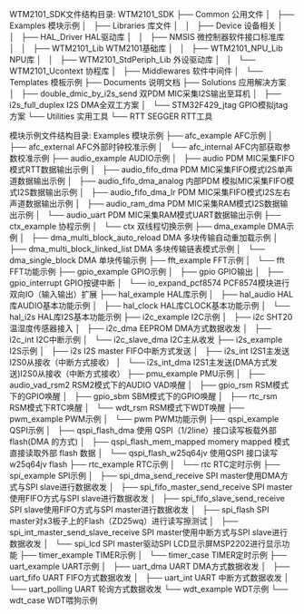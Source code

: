 WTM2101_SDK文件结构目录:
    WTM2101_SDK
    ├── Common                                       公用文件
    │   ├── Examples                                     模块示例
    │   ├── Libraries                                    库文件
    │   │   ├── Device                                       设备相关
    │   │   ├── HAL_Driver                                   HAL驱动库
    │   │   ├── NMSIS                                        微控制器软件接口标准库
    │   │   ├── WTM2101_Lib                                  WTM2101基础库
    │   │   ├── WTM2101_NPU_Lib                              NPU库
    │   │   ├── WTM2101_StdPeriph_Lib                        外设驱动库
    │   │   └── WTM2101_Ucontext                             协程库
    │   ├── Middlewares                                  软件中间件
    │   └── Templates                                    模板示例
    ├── Documents                                    说明文档
    ├── Solutions                                    应用解决方案
    │   ├── double_dmic_by_i2s_send                      双PDM MIC采集I2S输出至耳机
    │   ├── i2s_full_duplex                              I2S DMA全双工方案
    │   └── STM32F429_jtag                               GPIO模拟jtag方案
    └── Utilities                                    实用工具
        └── RTT                                          SEGGER RTT工具


模块示例文件结构目录:
    Examples                                     模块示例
    ├── afc_example                                  AFC示例
    │   ├── afc_external                                 AFC外部时钟校准示例
    │   └── afc_internal                                 AFC内部获取参数校准示例
    ├── audio_example                                AUDIO示例
    │   ├── audio                                        PDM MIC采集FIFO模式RTT数据输出示例
    │   ├── audio_fifo_dma                               PDM MIC采集FIFO模式I2S单声道数据输出示例
    │   ├── audio_fifo_dma_analog                        内部PDM 模拟MIC采集FIFO模式I2S数据输出示例
    │   ├── audio_fifo_dma_lr                            PDM MIC采集FIFO模式I2S左右声道数据输出示例
    │   ├── audio_ram_dma                                PDM MIC采集RAM模式I2S数据输出示例
    │   └── audio_uart                                   PDM MIC采集RAM模式UART数据输出示例
    ├── ctx_example                                  协程示例
    │   └── ctx                                          双线程切换示例
    ├── dma_example                                  DMA示例
    │   ├── dma_multi_block_auto_reload                  DMA 多块传输自动重加载示例
    │   ├── dma_multi_block_linked_list                  DMA 多块传输链表模式示例
    │   └── dma_single_block                             DMA 单块传输示例
    ├── fft_example                                  FFT示例
    │   └── fft                                          FFT功能示例
    ├── gpio_example                                 GPIO示例
    │   ├── gpio                                         GPIO输出
    │   ├── gpio_interrupt                               GPIO按键中断
    │   └── io_expand_pcf8574                            PCF8574模块进行双向IO（输入输出）扩展
    ├── hal_example                                  HAL库示例
    │   ├── hal_audio                                    HAL库AUDIO基本功能示例
    │   ├── hal_clock                                    HAL库CLOCK基本功能示例
    │   └── hal_i2s                                      HAL库I2S基本功能示例
    ├── i2c_example                                  I2C示例
    │   ├── i2c                                          SHT20 温湿度传感器接入
    │   ├── i2c_dma                                      EEPROM DMA方式数据收发
    │   ├── i2c_int                                      I2C中断示例
    │   └── i2c_slave_dma                                I2C主从收发
    ├── i2s_example                                  I2S示例
    │   ├── i2s                                          I2S master FIFO中断方式发送
    │   ├── i2s_int                                      I2S1主发送I2S0从接收（中断方式接收）
    │   └── i2s_int_dma                                  I2S1主发送(DMA方式发送)I2S0从接收（中断方式接收）
    ├── pmu_example                                  PMU示例
    │   ├── audio_vad_rsm2                               RSM2模式下的AUDIO VAD唤醒
    │   ├── gpio_rsm                                     RSM模式下的GPIO唤醒
    │   ├── gpio_sbm                                     SBM模式下的GPIO唤醒
    │   ├── rtc_rsm                                      RSM模式下RTC唤醒
    │   └── wdt_rsm                                      RSM模式下WDT唤醒
    ├── pwm_example                                  PWM示例
    │   └── pwm                                          PWM功能示例
    ├── qspi_example                                 QSPI示例
    │   ├── qspi_flash_dma                               使用 QSPI（1/2line）接口读写板载外部 flash(DMA 的方式)
    │   ├── qspi_flash_mem_mapped                        momery mapped 模式直接读取外部 flash 数据
    │   └── qspi_flash_w25q64jv                          使用QSPI 接口读写w25q64jv flash
    ├── rtc_example                                  RTC示例
    │   └── rtc                                          RTC定时示例
    ├── spi_example                                  SPI示例
    │   ├── spi_dma_send_receive                         SPI master使用DMA方式与SPI slave进行数据收发
    │   ├── spi_fifo_master_send_receive                 SPI master使用FIFO方式与SPI slave进行数据收发
    │   ├── spi_fifo_slave_send_receive                  SPI slave使用FIFO方式与SPI master进行数据收发
    │   ├── spi_flash                                    SPI master对x3板子上的Flash（ZD25wq）进行读写擦测试
    │   ├── spi_int_master_send_slave_receive            SPI master使用中断方式与SPI slave进行数据收发
    │   └── spi_lcd                                      SPI master驱动SPI LCD显示屏MSP2202进行显示功能
    ├── timer_example                                TIMER示例
    │   └── timer_case                                   TIMER定时示例
    ├── uart_example                                 UART示例
    │   ├── uart_dma                                     UART DMA方式数据收发
    │   ├── uart_fifo                                    UART FIFO方式数据收发
    │   ├── uart_int                                     UART 中断方式数据收发
    │   └── uart_polling                                 UART 轮询方式数据收发
    └── wdt_example                                  WDT示例
        └── wdt_case                                     WDT喂狗示例
